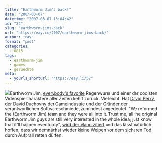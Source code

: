 ```yaml
---
title: "Earthworm Jim's back!"
date: "2007-03-07"
datetime: "2007-03-07 13:04:42"
id: "24"
slug: "earthworm-jims-back"
url: "https://eay.cc/2007/earthworm-jims-back/"
author: "eay"
format: "post"
categories:
  - 0815
tags:
  - earthworm-jim
  - games
  - geruechte
meta:
  - yourls_shorturl: "https://eay.li/52"
---
```


![](/uploads/2007/ewjim.jpg)Earthworm Jim, [everybody's favorite](http://search.deviantart.com/?q=earthworm%20jim&qh=boost:popular) Regenwurm und einer der coolsten Videospielcharaktere aller Zeiten kehrt zurück. Vielleicht. Hat [David Perry](http://www.dperry.com/archives/about_dp/about_dp/), der David Duchovny der Gameindustrie und der Gründer der verantwortlichen Softwareschmiede, zumindest angedeutet. "We reformed the (Earthworm Jim) team and they were all into it. Trust me, all the original Earthworm Jim guys are still very interested in the whole idea; just know that it'll happen eventually", [wird der Mann zitiert](http://www.pro-g.co.uk/news/06-03-2007-4939.html) und das lässt natürlich hoffen, dass wir demnächst wieder kleine Welpen vor dem sicheren Tod durch Aufprall retten dürfen.
